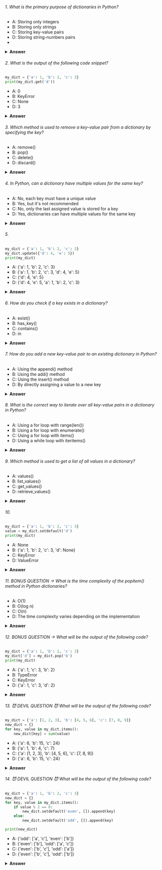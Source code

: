 ###### 1. What is the primary purpose of dictionaries in Python?

- A: Storing only integers
- B: Storing only strings
- C: Storing key-value pairs
- D: Storing string-numbers pairs
- 
<details><summary><b>Answer</b></summary>
<p>

#### Correct Answer -> C: Storing key-value pairs

</p>
</details>

###### 2. What is the output of the following code snippet?

```python
my_dict = {'a': 1, 'b': 2, 'c': 3}
print(my_dict.get('d'))

```

- A: 0
- B: KeyError
- C: None
- D: 3

<details><summary><b>Answer</b></summary>
<p>

#### Correct Answer -> C: None

</p>
</details>

###### 3. Which method is used to remove a key-value pair from a dictionary by specifying the key?

- A: remove()
- B: pop()
- C: delete()
- D: discard()

<details><summary><b>Answer</b></summary>
<p>

#### Correct Answer -> B: pop()

</p>
</details>

###### 4. In Python, can a dictionary have multiple values for the same key?

- A: No, each key must have a unique value
- B: Yes, but it's not recommended
- C: No, only the last assigned value is stored for a key
- D: Yes, dictionaries can have multiple values for the same key

<details><summary><b>Answer</b></summary>
<p>

#### Correct Answer -> D: Yes, dictionaries can have multiple values for the same key

</p>
</details>

###### 5. 

```python
my_dict = {'a': 1, 'b': 2, 'c': 3}
my_dict.update({'d': 4, 'e': 5})
print(my_dict)

```

- A: {'a': 1, 'b': 2, 'c': 3}
- B: {'a': 1, 'b': 2, 'c': 3, 'd': 4, 'e': 5}
- C: {'d': 4, 'e': 5}
- D: {'d': 4, 'e': 5, 'a': 1, 'b': 2, 'c': 3}

<details><summary><b>Answer</b></summary>
<p>

#### Correct Answer -> B: {'a': 1, 'b': 2, 'c': 3, 'd': 4, 'e': 5}

</p>
</details>

###### 6. How do you check if a key exists in a dictionary?

- A: exist()
- B: has_key()
- C: contains()
- D: in

<details><summary><b>Answer</b></summary>
<p>

#### Correct Answer -> D: in

</p>
</details>

###### 7. How do you add a new key-value pair to an existing dictionary in Python?

- A: Using the append() method
- B: Using the add() method
- C: Using the insert() method
- D: By directly assigning a value to a new key
  
<details><summary><b>Answer</b></summary>
<p>

#### Correct Answer -> D: By directly assigning a value to a new key

</p>
</details>

###### 8. What is the correct way to iterate over all key-value pairs in a dictionary in Python?

- A: Using a for loop with range(len())
- B: Using a for loop with enumerate()
- C: Using a for loop with items()
- D: Using a while loop with iteritems()

<details><summary><b>Answer</b></summary>
<p>

#### Correct Answer -> C: Using a for loop with items()

</p>
</details>

###### 9. Which method is used to get a list of all values in a dictionary?

- A: values()
- B: list_values()
- C: get_values()
- D: retrieve_values()

<details><summary><b>Answer</b></summary>
<p>

#### Correct Answer -> A: values()

</p>
</details>

###### 10. 

```python
my_dict = {'a': 1, 'b': 2, 'c': 3}
value = my_dict.setdefault('d')
print(my_dict)

```

- A: None
- B: {'a': 1, 'b': 2, 'c': 3, 'd': None}
- C: KeyError
- D: ValueError

<details><summary><b>Answer</b></summary>
<p>

#### Correct Answer -> B: {'a': 1, 'b': 2, 'c': 3, 'd': None}
</p>
</details>


###### 11. BONUS QUESTION -> What is the time complexity of the popitem() method in Python dictionaries?

- A: O(1)
- B: O(log n)
- C: O(n)
- D: The time complexity varies depending on the implementation

<details><summary><b>Answer</b></summary>
<p>

#### Correct Answer -> You tell me :)) 
</p>
</details>


###### 12. BONUS QUESTION -> What will be the output of the following code?

```python
my_dict = {'a': 1, 'b': 2, 'c': 3}
my_dict['d'] = my_dict.pop('b')
print(my_dict)
```

- A: {'a': 1, 'c': 3, 'b': 2}
- B: TypeError
- C: KeyError
- D: {'a': 1, 'c': 3, 'd': 2}

<details><summary><b>Answer</b></summary>
<p>

#### Correct Answer -> You tell me :)) 

</p>
</details>

###### 13. 😈 DEVIL QUESTION 😈 What will be the output of the following code?

```python
my_dict = {'a': [1, 2, 3], 'b': [4, 5, 6], 'c': [7, 8, 9]}
new_dict = {}
for key, value in my_dict.items():
    new_dict[key] = sum(value)
```

- A: {'a': 6, 'b': 15, 'c': 24}
- B: {'a': 1, 'b': 4, 'c': 7}
- C: {'a': [1, 2, 3], 'b': [4, 5, 6], 'c': [7, 8, 9]}
- D: {'a': 6, 'b': 15, 'c': 24}

<details><summary><b>Answer</b></summary>
<p>

#### Correct Answer -> You tell me :)) 

</p>
</details>

###### 14. 😈 DEVIL QUESTION 😈 What will be the output of the following code?

```python
my_dict = {'a': 1, 'b': 2, 'c': 3}
new_dict = {}
for key, value in my_dict.items():
    if value % 2 == 0:
        new_dict.setdefault('even', []).append(key)
    else:
        new_dict.setdefault('odd', []).append(key)

print(new_dict)
```

- A: {'odd': ['a', 'c'], 'even': ['b']}
- B: {'even': ['b'], 'odd': ['a', 'c']}
- C: {'even': ['b', 'c'], 'odd': ['a']}
- D: {'even': ['b', 'c'], 'odd': ['b']}

<details><summary><b>Answer</b></summary>
<p>

#### Correct Answer -> You tell me :)) 

</p>
</details>
